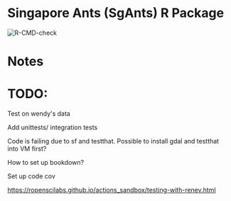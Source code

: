 # Singapore Ants (SgAnts) R Package

![R-CMD-check](https://github.com/eunices/sgAnts/workflows/R-CMD-check/badge.svg)

# Notes

# TODO: 
Test on wendy's data

Add unittests/ integration tests

Code is failing due to sf and testthat. Possible to install gdal and testthat into VM first?

How to set up bookdown?

Set up code cov


https://ropenscilabs.github.io/actions_sandbox/testing-with-renev.html

